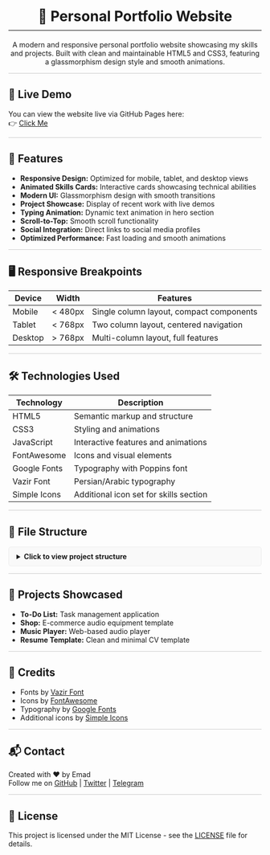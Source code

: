 <div align="center">
  <h1 style="border-bottom: 2px solid #777; padding-bottom: 10px;">🎨 Personal Portfolio Website</h1>
</div>

<p align="center">
  A modern and responsive personal portfolio website showcasing my skills and projects. Built with clean and maintainable HTML5 and CSS3, featuring a glassmorphism design style and smooth animations.
</p>

<hr style="height:1px;border:none;color:#ccc;background-color:#ccc;">

## 🔗 Live Demo

You can view the website live via GitHub Pages here:  
👉 [Click Me](https://emadn87.github.io/Personal/)

<hr style="height:1px;border:none;color:#ccc;background-color:#ccc;">

## 🚀 Features

- **Responsive Design:** Optimized for mobile, tablet, and desktop views
- **Animated Skills Cards:** Interactive cards showcasing technical abilities
- **Modern UI:** Glassmorphism design with smooth transitions
- **Project Showcase:** Display of recent work with live demos
- **Typing Animation:** Dynamic text animation in hero section
- **Scroll-to-Top:** Smooth scroll functionality
- **Social Integration:** Direct links to social media profiles
- **Optimized Performance:** Fast loading and smooth animations

<hr style="height:1px;border:none;color:#ccc;background-color:#ccc;">

## 🖥️ Responsive Breakpoints

| Device  | Width   | Features                                 |
| ------- | ------- | ---------------------------------------- |
| Mobile  | < 480px | Single column layout, compact components |
| Tablet  | < 768px | Two column layout, centered navigation   |
| Desktop | > 768px | Multi-column layout, full features       |

<hr style="height:1px;border:none;color:#ccc;background-color:#ccc;">

## 🛠️ Technologies Used

| Technology    | Description                              |
| ------------- | ---------------------------------------- |
| HTML5         | Semantic markup and structure            |
| CSS3         | Styling and animations                   |
| JavaScript   | Interactive features and animations       |
| FontAwesome  | Icons and visual elements                |
| Google Fonts | Typography with Poppins font             |
| Vazir Font   | Persian/Arabic typography                |
| Simple Icons | Additional icon set for skills section   |

<hr style="height:1px;border:none;color:#ccc;background-color:#ccc;">

## 📁 File Structure

<details style="background-color: #f9f9f9; border: 1px solid #eee; border-radius: 5px; padding: 10px 15px;">
  <summary style="cursor: pointer; font-weight: bold;">Click to view project structure</summary>
  <pre style="background-color: #f0f0f0; border: 1px solid #ddd; border-radius: 3px; padding: 10px;">
├── index.html
├── styles/
│   ├── main.css
│   └── responsive.css
├── script/
│   └── main.js
├── images/
│   ├── emad.png
│   ├── to-do-list.png
│   ├── shop-site.png
│   ├── music-player.png
│   └── Resume.png
└── LICENSE
  </pre>
</details>

<hr style="height:1px;border:none;color:#ccc;background-color:#ccc;">

## 🎯 Projects Showcased

- **To-Do List:** Task management application
- **Shop:** E-commerce audio equipment template
- **Music Player:** Web-based audio player
- **Resume Template:** Clean and minimal CV template

<hr style="height:1px;border:none;color:#ccc;background-color:#ccc;">

## 🙌 Credits

- Fonts by [Vazir Font](https://rastikerdar.github.io/vazir-font/)
- Icons by [FontAwesome](https://fontawesome.com)
- Typography by [Google Fonts](https://fonts.google.com/)
- Additional icons by [Simple Icons](https://simpleicons.org/)

<hr style="height:1px;border:none;color:#ccc;background-color:#ccc;">

## 📬 Contact

Created with ❤️ by Emad  
Follow me on [GitHub](https://github.com/emadn87) | [Twitter](https://x.com/emadN1387) | [Telegram](https://t.me/@EmadN1387)

<hr style="height:1px;border:none;color:#ccc;background-color:#ccc;">

## 📄 License

This project is licensed under the MIT License - see the [LICENSE](LICENSE) file for details.
